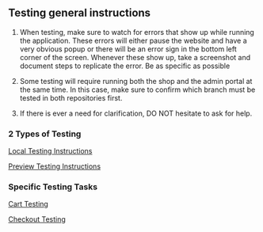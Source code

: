 ## Testing general instructions

1. When testing, make sure to watch for errors that show up while running the application. These errors will either pause the website and have a very obvious popup or there will be an error sign in the bottom left corner of the screen. Whenever these show up, take a screenshot and document steps to replicate the error. Be as specific as possible

2. Some testing will require running both the shop and the admin portal at the same time. In this case, make sure to confirm which branch must be tested in both repositories first.

3. If there is ever a need for clarification, DO NOT hesitate to ask for help.

### 2 Types of Testing

[Local Testing Instructions](local-testing-instructions.md)

[Preview Testing Instructions](preview-testing-instructions.md)

### Specific Testing Tasks

[Cart Testing](cart-testing.md)

[Checkout Testing](checkout-testing.md)
